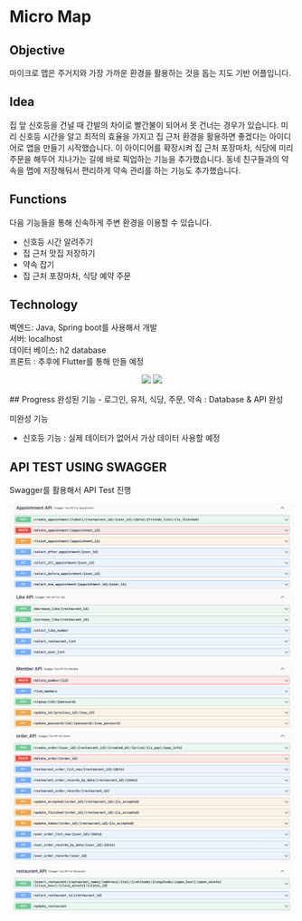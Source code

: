 # Micro Map

## Objective
마이크로 맵은 주거지와 가장 가까운 환경을 활용하는 것을 돕는 지도 기반 어플입니다.

## Idea
집 앞 신호등을 건널 때 간발의 차이로 빨간불이 되어서 못 건너는 경우가 있습니다.
미리 신호등 시간을 알고 최적의 효율을 가지고 집 근처 환경을 활용하면 좋겠다는 아이디어로 앱을 만들기 시작했습니다.
이 아이디어를 확장시켜 집 근처 포장마차, 식당에 미리 주문을 해두어 지나가는 길에 바로 픽업하는 기능을 추가했습니다.
동네 친구들과의 약속을 맵에 저장해둬서 편리하게 약속 관리를 하는 기능도 추가했습니다.

## Functions

다음 기능들을 통해 신속하게 주변 환경을 이용할 수 있습니다.
- 신호등 시간 알려주기
- 집 근처 맛집 저장하기
- 약속 잡기
- 집 근처 포장마차, 식당 예약 주문

## Technology
벡엔드: Java, Spring boot를 사용해서 개발
<br>
서버: localhost
<br>
데이터 베이스: h2 database
<br>
프론트 : 추후에 Flutter를 통해 만들 예정 
<p align=center>
<img src="https://img.shields.io/badge/JAVA-007396?style=flat-square&logo=java&logoColor=white">
<img src="https://img.shields.io/badge/springboot-6DB33F?style=flat-square&logo=springboot&logoColor=black">
</p>
## Progress
완성된 기능
- 로그인, 유저, 식당, 주문, 약속 : Database & API 완성

미완성 기능

- 신호등 기능 : 실제 데이터가 없어서 가상 데이터 사용할 예정
## API TEST USING SWAGGER
Swagger를 활용해서 API Test 진행 

![swagger1](https://github.com/dddochi/micromap_server/blob/main/swagger1.png)
![swagger2](https://github.com/dddochi/micromap_server/blob/main/swagger2.png)
![swagger3](https://github.com/dddochi/micromap_server/blob/main/swagger3.png)
![swagger4](https://github.com/dddochi/micromap_server/blob/main/swagger4.png)



